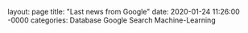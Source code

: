 layout: page
title: "Last news from Google"
date: 2020-01-24 11:26:00 -0000
categories: Database Google Search Machine-Learning
